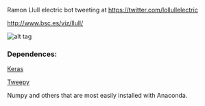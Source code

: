 Ramon Llull electric bot tweeting at https://twitter.com/lollullelectric

http://www.bsc.es/viz/llull/

![alt tag](https://pbs.twimg.com/profile_images/788473798290989057/rpTkbBns_400x400.jpg)

### Dependences:

[Keras](https://keras.io)

[Tweepy](http://docs.tweepy.org/en/v3.5.0/install.html?highlight=install)

Numpy and others that are most easily installed with Anaconda.
